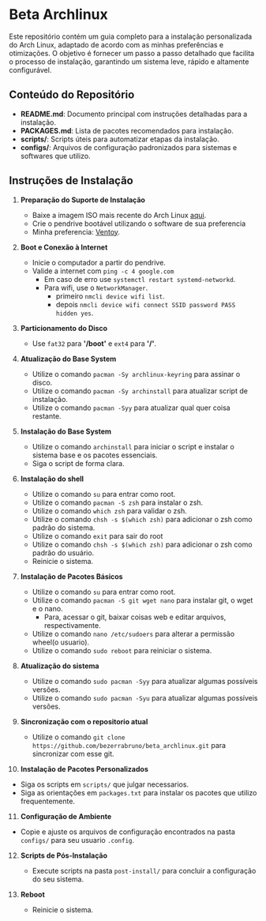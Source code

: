 # Beta Archlinux

Este repositório contém um guia completo para a instalação personalizada do Arch Linux, adaptado de acordo com as minhas preferências e otimizações. O objetivo é fornecer um passo a passo detalhado que facilita o processo de instalação, garantindo um sistema leve, rápido e altamente configurável.

## Conteúdo do Repositório

- **README.md**: Documento principal com instruções detalhadas para a instalação.
- **PACKAGES.md**: Lista de pacotes recomendados para instalação.
- **scripts/**: Scripts úteis para automatizar etapas da instalação.
- **configs/**: Arquivos de configuração padronizados para sistemas e softwares que utilizo.

## Instruções de Instalação

1. **Preparação do Suporte de Instalação**
   - Baixe a imagem ISO mais recente do Arch Linux [aqui](https://archlinux.org/download/).
   - Crie o pendrive bootável utilizando o software de sua preferencia
   - Minha preferencia: [Ventoy](https://www.ventoy.net/en/index.html).

2. **Boot e Conexão à Internet**
   - Inicie o computador a partir do pendrive.
   - Valide a internet com `ping -c 4 google.com`
        - Em caso de erro use `systemctl restart systemd-networkd`.
        - Para wifi, use o `NetworkManager`.
           - primeiro `nmcli device wifi list`.
           - depois `nmcli device wifi connect SSID password PASS hidden yes`.
     
3. **Particionamento do Disco**
   - Use `fat32` para **'/boot'** e `ext4` para **'/'**.

4. **Atualização do Base System**
   - Utilize o comando `pacman -Sy archlinux-keyring` para assinar o disco.
   - Utilize o comando `pacman -Sy archinstall` para atualizar script de instalação.
   - Utilize o comando `pacman -Syy` para atualizar qual quer coisa restante.
  
5. **Instalação do Base System**
   - Utilize o comando `archinstall` para iniciar o script e instalar o sistema base e os pacotes essenciais.
   - Siga o script de forma clara.
  
6. **Instalação do shell**
   - Utilize o comando `su` para entrar como root.
   - Utilize o comando `pacman -S zsh` para instalar o zsh.
   - Utilize o comando `which zsh` para validar o zsh.
   - Utilize o comando `chsh -s $(which zsh)` para adicionar o zsh como padrão do sistema.
   - Utilize o comando `exit` para sair do root
   - Utilize o comando `chsh -s $(which zsh)` para adicionar o zsh como padrão do usuário.
   - Reinicie o sistema.

7. **Instalação de Pacotes Básicos**
   - Utilize o comando `su` para entrar como root.
   - Utilize o comando `pacman -S git wget nano` para instalar git, o wget e o nano.
        - Para, acessar o git, baixar coisas web e editar arquivos, respectivamente.
   - Utilize o comando `nano /etc/sudoers` para alterar a permissão wheel(o usuario).
   - Utilize o comando `sudo reboot` para reiniciar o sistema.

8. **Atualização do sistema**
   - Utilize o comando `sudo pacman -Syy` para  atualizar algumas possíveis versões.
   - Utilize o comando `sudo pacman -Syu` para  atualizar algumas possíveis versões.

9. **Sincronização com o repositorio atual**
   - Utilize o comando `git clone https://github.com/bezerrabruno/beta_archlinux.git` para sincronizar com esse git.
     
10. **Instalação de Pacotes Personalizados**
   - Siga os scripts em `scripts/` que julgar necessarios.
   - Siga as orientações em `packages.txt` para instalar os pacotes que utilizo frequentemente.

11. **Configuração de Ambiente**
   - Copie e ajuste os arquivos de configuração encontrados na pasta `configs/` para seu usuario `.config`.

12. **Scripts de Pós-Instalação**
    - Execute scripts na pasta `post-install/` para concluir a configuração do seu sistema.

13. **Reboot**
    - Reinicie o sistema.

